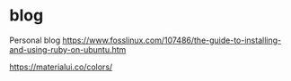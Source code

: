 # blog
Personal blog
https://www.fosslinux.com/107486/the-guide-to-installing-and-using-ruby-on-ubuntu.htm

https://materialui.co/colors/
